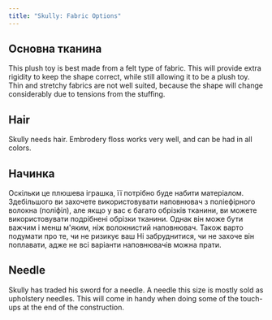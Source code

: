 ```yaml
---
title: "Skully: Fabric Options"
---
```


## Основна тканина

This plush toy is best made from a felt type of fabric. This will provide extra rigidity to keep the shape correct, while still allowing it to be a plush toy. Thin and stretchy fabrics are not well suited, because the shape will change considerably due to tensions from the stuffing.

## Hair

Skully needs hair. Embrodery floss works very well, and can be had in all colors.

## Начинка

Оскільки це плюшева іграшка, її потрібно буде набити матеріалом. Здебільшого ви захочете використовувати наповнювач з поліефірного волокна (поліфіл), але якщо у вас є багато обрізків тканини, ви можете використовувати подрібнені обрізки тканини. Однак він може бути важчим і менш м'яким, ніж волокнистий наповнювач. Також варто подумати про те, чи не ризикує ваш Hi забруднитися, чи не захоче він поплавати, адже не всі варіанти наповнювачів можна прати.

## Needle

Skully has traded his sword for a needle. A needle this size is mostly sold as upholstery needles. This will come in handy when doing some of the touch-ups at the end of the construction.